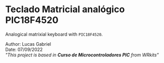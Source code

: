 # **Teclado Matricial analógico PIC18F4520**
Analogical matrixial keyboard with `PIC18F4520`.

Author: Lucas Gabriel <br/>
Date: 07/09/2022 <br/>
_"This project is based in **Curso de Microcontroladores PIC** from WRkits"_

